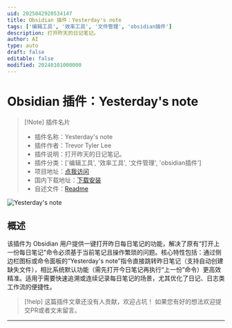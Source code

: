 ```yaml
---
uid: 2025042920534147
title: Obsidian 插件：Yesterday's note
tags: ['编辑工具', '效率工具', '文件管理', 'obsidian插件']
description: 打开昨天的日记笔记。
author: AI
type: auto
draft: false
editable: false
modified: 20240101000000
---
```


# Obsidian 插件：Yesterday's note

> [!Note] 插件名片
> - 插件名称：Yesterday's note
> - 插件作者：Trevor Tyler Lee
> - 插件说明：打开昨天的日记笔记。
> - 插件分类：['编辑工具', '效率工具', '文件管理', 'obsidian插件']
> - 项目地址：[点我访问](https://github.com/trevortylerlee/yesterdays-note)
> - 国内下载地址：[下载安装](https://pkmer.cn/products/plugin/pluginMarket/?yesterdays-note)
> - 自述文件：[Readme](https://ghproxy.net/https://raw.githubusercontent.com/trevortylerlee/yesterdays-note/master/README.md)

![Yesterday's note](https://cdn.pkmer.cn/covers/yesterdays-note_1_0.jpeg!pkmer)

## 概述

该插件为 Obsidian 用户提供一键打开昨日每日笔记的功能，解决了原有“打开上一份每日笔记”命令必须基于当前笔记且操作繁琐的问题。核心特性包括：通过侧边栏图标或命令面板的“Yesterday's note”指令直接跳转昨日笔记（支持自动创建缺失文件），相比系统默认功能（需先打开今日笔记再执行“上一份”命令）更高效精准。适用于需要快速追溯或连续记录每日笔记的场景，尤其优化了日记、日志类工作流的便捷性。


> [!help] 
> 这篇插件文章还没有人贡献，欢迎占坑！
> 如果您有好的想法欢迎提交PR或者文末留言。
> 

---



